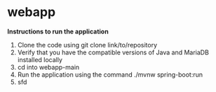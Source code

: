 # webapp

**Instructions to run the application**

1) Clone the code using git clone link/to/repository
2) Verify that you have the compatible versions of Java and MariaDB installed locally
3) cd into webapp-main
4) Run the application using the command ./mvnw spring-boot:run
5) sfd
